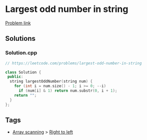 # Largest odd number in string

[Problem link](https://leetcode.com/problems/largest-odd-number-in-string)

## Solutions


### Solution.cpp
```cpp
// https://leetcode.com/problems/largest-odd-number-in-string

class Solution {
 public:
  string largestOddNumber(string num) {
    for (int i = num.size() - 1; i >= 0; --i)
      if (num[i] & 1) return num.substr(0, i + 1);
    return "";
  }
};
```
## Tags

* [Array scanning](/README.md#Array_scanning) > [Right to left](/README.md#Array_scanning-Right_to_left)

